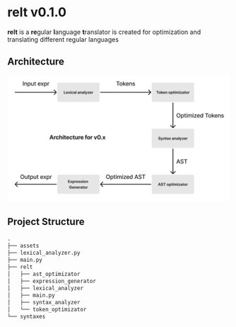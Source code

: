 # relt v0.1.0

<b>relt</b> is a <b>re</b>gular <b>l</b>anguage <b>t</b>ranslator is created for optimization and translating different regular languages

## Architecture

<img src="assets/architecture_v0.png" alt="Architecture for v0.x">

## Project Structure
```
.
├── assets
├── lexical_analyzer.py
├── main.py
├── relt
│   ├── ast_optimizator
│   ├── expression_generator
│   ├── lexical_analyzer
│   ├── main.py
│   ├── syntax_analyzer
│   └── token_optimizator
└── syntaxes

```